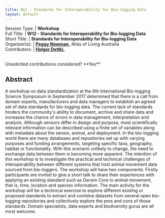 ```yaml
---
title: W12 - Standards for Interoperability for Bio-logging Data
layout: default
---
```



Session Type: | **Workshop**  
Full Title:   | **W12 - Standards for Interoperability for Bio-logging Data**  
Short Title:  | **Standards for Interoperability for Bio-logging Data**  
Organizer(s): | **[Peggy Newman](mailto:peggy.newman@csiro.au),** Atlas of Living Australia  
Contributors: | **[Holger Dettki](mailto:Holger.Dettki@slu.se),**  

<p><br />Unsolicited contributions considered?  **Yes**</p>

<!--
**How many 80-minute sessions are you requesting?** 2
Technical Requirements: | Desks for workgroup/laptop work.
-->


## Abstract  

A workshop on data standardization at the 6th International Bio-logging Science Symposium in September 2017 determined that there is a call from domain experts, manufacturers and data managers to establish an agreed set of data standards for bio-logging data.    The current lack of standards hinders the community's ability to document, archive and share data and increases the chance of errors in data management, interpretation and analysis. Although sensors differ in design and purpose, most scientifically relevant information can be described using a finite set of variables along with metadata about the sensor, animal, and deployment.   In the bio-logging world there are many databases and repositories set up with varying purposes and funding arrangements, targeting specific taxa, geography, habitat or functionality. With this scenario unlikely to change, the need to exchange data between them is becoming more apparent.   The intention of this workshop is to investigate the practical and technical challenges of interoperability between different systems that host animal movement data sourced from bio-loggers.     The workshop will have two components. Firstly participants are invited to give a short talk to share their experiences with applying an existing standard such as Darwin Core to animal movement, that is, time, location and species information.  The main activity for the workshop will be a technical exercise to explore different existing or proposed standards to extract and combine datasets from several open bio-logging repositories and collectively explore the pros and cons of those standards.  Domain specialists, data experts and biodiversity gurus are all most welcome.

